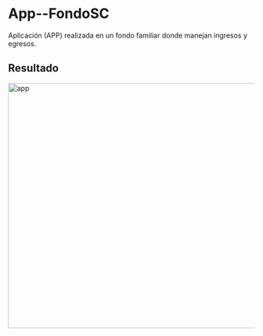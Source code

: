 # App--FondoSC
Aplicación (APP) realizada en un fondo familiar donde manejan ingresos y egresos.

## Resultado 
<img width="1476" height="501" alt="app" src="https://github.com/user-attachments/assets/795082c3-c3bc-4130-9c16-65d6ff35bdfa" />
